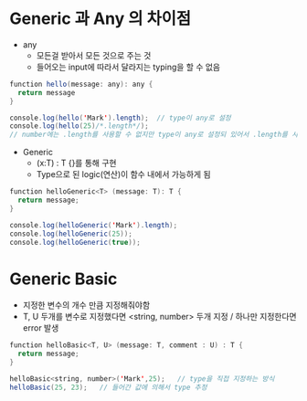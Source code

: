 # Generic 과 Any 의 차이점
- any
  - 모든걸 받아서 모든 것으로 주는 것
  - 들어오는 input에 따라서 달라지는 typing을 할 수 없음
```java
function hello(message: any): any {
  return message
}

console.log(hello('Mark').length);  // type이 any로 설정
console.log(hello(25)/*.length*/);
// number에는 .length를 사용할 수 없지만 type이 any로 설정되 있어서 .length를 사용해도 error가 발생하지 않음
```

- Generic
  - <T> (x:T) : T {}를 통해 구현
  - Type으로 된 logic(연산)이 함수 내에서 가능하게 됨
```java
function helloGeneric<T> (message: T): T {
  return message;
}

console.log(helloGeneric('Mark').length);
console.log(helloGeneric(25));
console.log(helloGeneric(true));
```

# Generic Basic
- 지정한 변수의 개수 만큼 지정해줘야함
- T, U 두개를 변수로 지정했다면 <string, number> 두개 지정 / <string> 하나만 지정한다면 error 발생
```java
function helloBasic<T, U> (message: T, comment : U) : T {
  return message;
}

helloBasic<string, number>('Mark',25);   // type을 직접 지정하는 방식
helloBasic(25, 23);   // 들어간 값에 의해서 type 추정
```